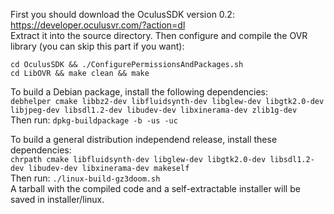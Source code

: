 First you should download the OculusSDK version 0.2: https://developer.oculusvr.com/?action=dl<br>
Extract it into the source directory. Then configure and compile the OVR library (you can skip this part if you want):<br>
```
cd OculusSDK && ./ConfigurePermissionsAndPackages.sh
cd LibOVR && make clean && make
```

To build a Debian package, install the following dependencies:<br>
`debhelper cmake libbz2-dev libfluidsynth-dev libglew-dev libgtk2.0-dev libjpeg-dev libsdl1.2-dev libudev-dev libxinerama-dev zlib1g-dev`<br>
Then run: `dpkg-buildpackage -b -us -uc`

To build a general distribution independend release, install these dependencies:<br>
`chrpath cmake libfluidsynth-dev libglew-dev libgtk2.0-dev libsdl1.2-dev libudev-dev libxinerama-dev makeself`<br>
Then run: `./linux-build-gz3doom.sh`<br>
A tarball with the compiled code and a self-extractable installer will be saved in installer/linux.

